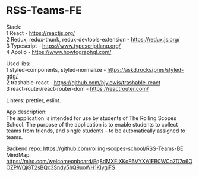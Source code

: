 # RSS-Teams-FE

Stack:  
1 React - https://reactjs.org/  
2 Redux, redux-thunk, redux-devtools-extension - https://redux.js.org/  
3 Typescript - https://www.typescriptlang.org/  
4 Apollo - https://www.howtographql.com/  

Used libs:  
1 styled-components, styled-normalize - https://askd.rocks/pres/styled-gdg/  
2 trashable-react - https://github.com/hjylewis/trashable-react  
3 react-router/react-router-dom - https://reactrouter.com/  

Linters: prettier, eslint.

App description:  
The application is intended for use by students of The Rolling Scopes School. The purpose of the application is to enable students to collect teams from friends, and single students - to be automatically assigned to teams.

Backend repo: https://github.com/rolling-scopes-school/RSS-Teams-BE
MindMap: https://miro.com/welcomeonboard/Eq8dMXEiXKoF6VYXA1EB0WCo7D7o6OOZPWQjGT2sBQc3Sndy5hQ9uoWH1KlygiFS

